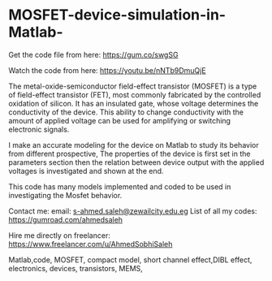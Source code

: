# MOSFET-device-simulation-in-Matlab-

Get the code file from here:
https://gum.co/swgSG

Watch the code from here:
https://youtu.be/nNTb9DmuQjE

The metal-oxide-semiconductor field-effect transistor (MOSFET) is a type of field-effect transistor (FET), most commonly fabricated by the controlled oxidation of silicon. It has an insulated gate, whose voltage determines the conductivity of the device. This ability to change conductivity with the amount of applied voltage can be used for amplifying or switching electronic signals.

I make an accurate modeling for the device on Matlab to study its behavior from different prospective, The properties of the device is first set in the parameters section then the relation between device output with the applied voltages is investigated and shown at the end.

This code has many models implemented and coded to be used in investigating the Mosfet behavior.

Contact me:
email: s-ahmed.saleh@zewailcity.edu.eg
List of all my codes: https://gumroad.com/ahmedsaleh

Hire me directly on freelancer:
https://www.freelancer.com/u/AhmedSobhiSaleh

Matlab,code, MOSFET, compact model, short channel effect,DIBL effect, electronics, devices, transistors, MEMS,

